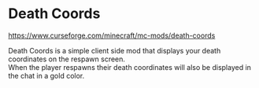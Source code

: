 # Death Coords
https://www.curseforge.com/minecraft/mc-mods/death-coords

Death Coords is a simple client side mod that displays your death coordinates on the respawn screen.  
When the player respawns their death coordinates will also be displayed in the chat in a gold color.
